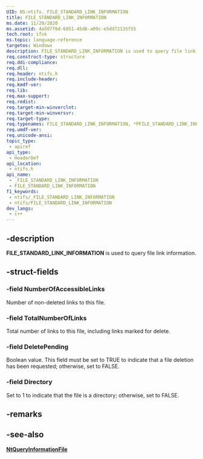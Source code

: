 ```yaml
---
UID: NS:ntifs._FILE_STANDARD_LINK_INFORMATION
title: FILE_STANDARD_LINK_INFORMATION
ms.date: 11/20/2020
ms.assetid: 4a507f6d-6851-45d6-a09c-e5dd72135f55
tech.root: ifsk
ms.topic: language-reference
targetos: Windows
description: FILE_STANDARD_LINK_INFORMATION is used to query file link information.
req.construct-type: structure
req.ddi-compliance: 
req.dll: 
req.header: ntifs.h
req.include-header: 
req.kmdf-ver: 
req.lib: 
req.max-support: 
req.redist: 
req.target-min-winverclnt: 
req.target-min-winversvr: 
req.target-type: 
req.typenames: FILE_STANDARD_LINK_INFORMATION, *PFILE_STANDARD_LINK_INFORMATION
req.umdf-ver: 
req.unicode-ansi: 
topic_type:
 - apiref
api_type:
 - HeaderDef
api_location:
 - ntifs.h
api_name:
 - _FILE_STANDARD_LINK_INFORMATION
 - FILE_STANDARD_LINK_INFORMATION
f1_keywords:
 - ntifs/_FILE_STANDARD_LINK_INFORMATION
 - ntifs/FILE_STANDARD_LINK_INFORMATION
dev_langs:
 - c++
---
```


## -description

**FILE_STANDARD_LINK_INFORMATION** is used to query file link information.

## -struct-fields

### -field NumberOfAccessibleLinks

Number of non-deleted links to this file.

### -field TotalNumberOfLinks

Total number of links to this file, including links marked for delete.

### -field DeletePending

Boolean value. This field must be set to TRUE to indicate that a file deletion has been requested; otherwise, set to FALSE.

### -field Directory

Set to 1 to indicate that the file is a directory; otherwise, set to FALSE.

## -remarks

## -see-also

[**NtQueryInformationFile**](nf-ntifs-ntqueryinformationfile.md)
